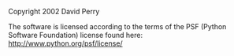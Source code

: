 Copyright 2002 David Perry

The software is licensed according to the terms of the PSF (Python Software Foundation) license found here: http://www.python.org/psf/license/